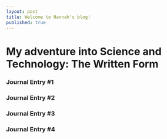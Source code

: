 ```yaml
---
layout: post
title: Welcome to Hannah's blog!
published: true
---
```


# My adventure into Science and Technology: The Written Form

### Journal Entry #1
### Journal Entry #2
### Journal Entry #3
### Journal Entry #4

